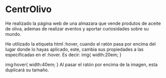 # CentrOlivo
He realizado la página web de una almazara que vende produtos de aceite de oliva, ademas de realizar eventos y aportar curiosidades sobre su mundo.

He utilizado la etiqueta html :hover, cuando el ratón pasa por encima del lugar donde lo hayas aplicado, este, cambia sus propiedades a las especificadas en el :hover. Es decir:
img{
width:20em;
}

img:hover{
width:40em;
}
Al pasar el ratón por encima de la imagen, esta duplicará su tamaño.

